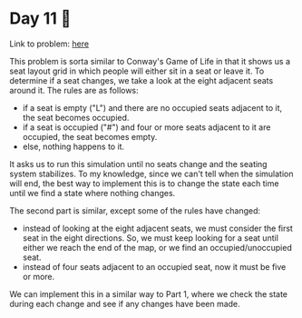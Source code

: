 # Day 11 🎄

Link to problem: [here](https://adventofcode.com/2020/day/11)

This problem is sorta similar to Conway's Game of Life in that it shows us a seat layout grid in which people will either sit in a seat or leave it. To determine if a seat changes, we take a look at the eight adjacent seats around it. The rules are as follows:

-   if a seat is empty ("L") and there are no occupied seats adjacent to it, the seat becomes occupied.
-   if a seat is occupied ("#") and four or more seats adjacent to it are occupied, the seat becomes empty.
-   else, nothing happens to it.

It asks us to run this simulation until no seats change and the seating system stabilizes. To my knowledge, since we can't tell when the simulation will end, the best way to implement this is to change the state each time until we find a state where nothing changes.

The second part is similar, except some of the rules have changed:

-   instead of looking at the eight adjacent seats, we must consider the first seat in the eight directions. So, we must keep looking for a seat until either we reach the end of the map, or we find an occupied/unoccupied seat.
-   instead of four seats adjacent to an occupied seat, now it must be five or more.

We can implement this in a similar way to Part 1, where we check the state during each change and see if any changes have been made.
